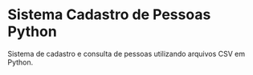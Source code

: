 # Sistema Cadastro de Pessoas Python
 Sistema de cadastro e consulta de pessoas utilizando arquivos CSV em Python. 
